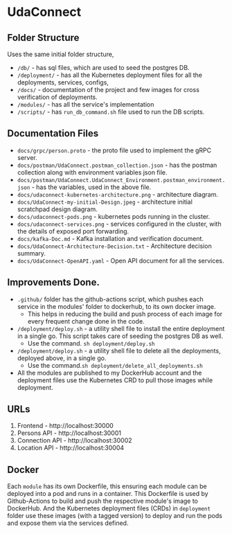 # UdaConnect
## Folder Structure
Uses the same initial folder structure, 
- `/db/` - has sql files, which are used to seed the postgres DB.
- `/deployment/` - has all the Kubernetes deployment files for all the deployments, services, configs,
- `/docs/` - documentation of the project and few images for cross verification of deployments.
- `/modules/` - has all the service's implementation
- `/scripts/` - has `run_db_command.sh` file used to run the DB scripts. 


## Documentation Files
* `docs/grpc/person.proto` - the proto file used to implement the gRPC server.
* `docs/postman/UdaConnect.postman_collection.json` - has the postman collection along with environment variables json file.
* `docs/postman/UdaConnect.UdaConnect_Environment.postman_environment.json` - has the variables, used in the above file.
* `docs/udaconnect-kubernetes-architecture.png` - architecture diagram.
* `docs/UdaConnect-my-initial-Design.jpeg` - architecture initial scratchpad design diagram.
* `docs/udaconnect-pods.png` - kubernetes pods running in the cluster.
* `docs/udaconnect-services.png` - services configured in the cluster, with the details of exposed port forwarding.
* `docs/kafka-Doc.md` - Kafka installation and verification document.
* `docs/UdaConnect-Architecture-Decision.txt` - Architecture decision summary.
* `docs/UdaConnect-OpenAPI.yaml` - Open API document for all the services. 


## Improvements Done.
* `.github/` folder has the github-actions script, which pushes each service in the modules' folder to dockerhub, 
to its own docker image. 
  * This helps in reducing the build and push process of each image for every frequent change done in the code. 
* `/deployment/deploy.sh` -  a utility shell file to install the entire deployment in a single go. 
This script takes care of seeding the postgres DB as well. 
  * Use the command. `sh deployment/deploy.sh`
* `/deployment/deploy.sh` -  a utility shell file to delete all the deployments, deployed above, in a single go. 
  * Use the command.`sh deployment/delete_all_deployments.sh`
* All the modules are published to my DockerHub account and the deployment files use the Kubernetes CRD to pull those 
images while deployment. 

## URLs
1. Frontend - http://localhost:30000
2. Persons API - http://localhost:30001
3. Connection API - http://localhost:30002
4. Location API - http://localhost:30004

## Docker
Each `module` has its own Dockerfile, this ensuring each module can be deployed into a pod and runs in a container.
This Dockerfile is used by Github-Actions to build and push the respective module's image to DockerHub. 
And the Kubernetes deployment files (CRDs) in `deployment` folder use these images (with a tagged version) to deploy 
and run the pods and expose them via the services defined.